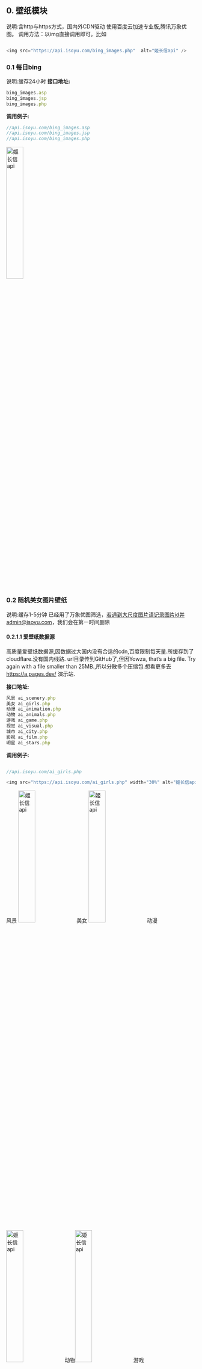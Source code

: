 ## 0. 壁纸模块
说明:含http与https方式，国内外CDN驱动
使用百度云加速专业版,腾讯万象优图。
调用方法：以img直接调用即可。比如

```javascript

<img src="https://api.isoyu.com/bing_images.php"  alt="姬长信api" />

```

### 0.1 每日bing 
说明:缓存24小时
   **接口地址:**
```javascript
bing_images.asp
bing_images.jsp
bing_images.php

```

   **调用例子:**

```javascript
//api.isoyu.com/bing_images.asp
//api.isoyu.com/bing_images.jsp
//api.isoyu.com/bing_images.php

```

<img src="https://api.isoyu.com/bing_images.php" width="30%" alt="姬长信api" ></a>

### 0.2 随机美女图片壁纸 

说明:缓存1-5分钟 已经用了万象优图筛选，若遇到大尺度图片请记录图片id并admin@isoyu.com，我们会在第一时间删除

#### 0.2.1.1 爱壁纸数据源

高质量爱壁纸数据源,因数据过大国内没有合适的cdn,百度限制每天量.所缓存到了cloudflare.没有国内线路.  url目录传到GitHub了,但因Yowza, that’s a big file. Try again with a file smaller than 25MB.,所以分散多个压缩包.想看更多去 https://a.pages.dev/  演示站.

   **接口地址:**
```javascript
风景 ai_scenery.php
美女 ai_girls.php
动漫 ai_animation.php
动物 ai_animals.php
游戏 ai_game.php
视觉 ai_visual.php
城市 ai_city.php
影视 ai_film.php
明星 ai_stars.php
```
   **调用例子:**
```javascript

//api.isoyu.com/ai_girls.php

<img src="https://api.isoyu.com/ai_girls.php" width="30%" alt="姬长信api" ></a>

```
风景
<img src="https://api.isoyu.com/ai_scenery.php" width="30%" alt="姬长信api" ></a>
美女
<img src="https://api.isoyu.com/ai_girls.php" width="30%" alt="姬长信api" ></a>
动漫
<img src="https://api.isoyu.com/ai_animation.php" width="30%" alt="姬长信api" ></a>
动物<img src="https://api.isoyu.com/ai_animals.php" width="30%" alt="姬长信api" ></a>
游戏<img src="https://api.isoyu.com/ai_game.php" width="30%" alt="姬长信api" ></a>
视觉<img src="https://api.isoyu.com/ai_visual.php" width="30%" alt="姬长信api" ></a>
城市<img src="https://api.isoyu.com/ai_city.php" width="30%" alt="姬长信api" ></a>
影视<img src="https://api.isoyu.com/ai_film.php" width="30%" alt="姬长信api" ></a>
明星<img src="https://api.isoyu.com/ai_stars.php" width="30%" alt="姬长信api" ></a>


#### 0.2.1.2 14年网红源

14年采集的网红图片源,17年停更.2017.07.31增加至2257张

   **接口地址:**
```javascript
mm_images.asp
mm_images.jsp
mm_images.php

```
   **调用例子:**
```javascript
//api.isoyu.com/mm_images.asp
//api.isoyu.com/mm_images.jsp
//api.isoyu.com/mm_images.php

<img src="https://api.isoyu.com/mm_images.php" width="30%" alt="姬长信api" ></a>

```

<img src="https://api.isoyu.com/mm_images.php" width="30%" alt="姬长信api" ></a>

#### 0.2.1.3 当代网红


实时更新当代网红,2021年8月9日已存储四万张


   **接口地址:**
```javascript
mmnew_images.php

```
   **调用例子:**
```javascript

//api.isoyu.com/mmnew_images.php

<img src="https://api.isoyu.com/mmnew_images.php" width="30%" alt="姬长信api" ></a>

```

<img src="https://api.isoyu.com/mmnew_images.php" width="30%" alt="姬长信api" ></a>

### 0.2.1 网红专栏壁纸 
说明:缓存1-5分钟.网红@蓓蓓梅,投稿 已经用了万象优图筛选，若遇到大尺度图片请记录图片id并admin@isoyu.com，我们会在第一时间删除
*2019.05.09增加至672张*

   **接口地址:**

```javascript
beibei_images.asp
beibei_images.jsp
beibei_images.php

```
   **调用例子:**
```javascript
//api.isoyu.com/beibei_images.asp
//api.isoyu.com/beibei_images.jsp
//api.isoyu.com/beibei_images.php

```
<img src="https://api.isoyu.com/beibei_images.php" width="30%" alt="姬长信api" ></a>


### 0.3 动态IP签名图片 
说明:可能会显cdnIP,字体<书体坊兰亭体>
   **可选参数:**
   `signature`自定义文本
   **接口地址:**
```javascript
ip_images.asp
ip_images.jsp
ip_images.php

```
或
```javascript
ip_images.asp?signature=早安
ip_images.jsp?signature=早安
ip_images.php?signature=早安

```


   **调用例子:**
```javascript
//api.isoyu.com/ip_images.asp
//api.isoyu.com/ip_images.jsp
//api.isoyu.com/ip_images.php

```
或
```javascript
//api.isoyu.com/ip_images.asp?signature=早安
//api.isoyu.com/ip_images.jsp?signature=早安
//api.isoyu.com/ip_images.php?signature=早安

```
![姬长信API](https://api.isoyu.com/ip_images.php?signature=早安)


### 0.4 动态图 
说明:资源还是有点少

   **接口地址:**
`gif_images.php`
   **调用例子:**
`//api.isoyu.com/gif_images.php`

### 0.5 抱枕图生成器 
说明:缓存1-5分钟.已经用了万象优图筛选，若遇到露骨图片请记录图片id并admin@isoyu.com，我们会在第一时间删除。
*2017.08.14增加至7391张，共20G。部分单个图片大小最高会在60Mb，所以加载会慢。*

   **接口地址:**`bao_images.php`

   **调用例子:**

<img src="https://api.isoyu.com/bao_images.php" width="30%" alt="姬长信api" ></a>

`//api.isoyu.com/bao_images.php`

### 0.6 ARU(阿鲁)表情包 
说明:缓存1-5分钟 格式为png，gif 大小为s，l，xl ARU(阿鲁)表情包。表情包作者:`@_SiC_ `创意：＠YDXX丶（室友）

*2018.01.06更新*

*2018.01.09ARU(阿鲁)表情包。表情包作者:`@_SiC_ `已免费授权，会长期更新。*
   **接口地址:**
   <table>
   <tr>
    <td>GIF</td>
    <td>ARU_GIF_S.php</td>
    <td>ARU_GIF_L.php</td>
    <td>ARU_GIF_XL.php</td>
   </tr>
   <tr>
    <td>PNG</td>
    <td>ARU_PNG_S.php</td>
    <td>ARU_PNG_L.php</td>
    <td>ARU_PNG_XL.php</td>
   </tr>
   </table>
   **调用例子:**
  
![姬长信API](https://api.isoyu.com/ARU_GIF_S.php)
   

```javascript
//api.isoyu.com/ARU_GIF_S.php

```

### 0.7 二维码生成与解码 
说明：依靠phpqrcode，Version: 1.1.4 Build: 2010100721 这是QR码2-D条码生成器的PHP实现。支持跨域,这是基于由Kentaro Fukuchi编写的C libqrencode的纯php-LGPL许可实现。

支持数字，字母数字，8位和汉字编码。（汉字编码没有完全测试，如果你是日本编码启用，你可以通过验证:) :)）
导出为PNG图像，并以位表形式导出数据缓存提高计算速度.

下面是参数介绍。

**url**: 
*二维码对应的网址*

**m**  : 
*二维码白色边框尺寸,缺省值: 0px*

**e**  : 
*容错级别(errorLevel)，可选参数如下(缺省值 L)*：

     > L水平 7%的字码可被修正
     > M水平 15%的字码可被修正
     > Q水平 25%的字码可被修正
     > H水平 30%的字码可被修正

**p**  : 
*二维码尺寸，可选范围1-40(递增值为25.1=25x25,2=50x50...最大40=1000x1000。具体大小和容错级别有关)（缺省值：3）*

**生成例子**:  

![姬长信API](https://api.isoyu.com/qr/?m=0&e=L&p=5&url=https://api.isoyu.com)

`https://api.isoyu.com/qr/?m=0&e=L&p=5&url=https://api.isoyu.com`
  
  
  **解码例子**:  

```javascript
https://api.isoyu.com/qr/deqr.asp?imgurl=https://ws3.sinaimg.cn/large/005BYqpgly1g1qmzrwfckj303h03h09u.jpg
https://api.isoyu.com/qr/deqr.jsp?imgurl=https://ws3.sinaimg.cn/large/005BYqpgly1g1qmzrwfckj303h03h09u.jpg
https://api.isoyu.com/qr/deqr.php?imgurl=https://ws3.sinaimg.cn/large/005BYqpgly1g1qmzrwfckj303h03h09u.jpg

```
  
返回
  
  
```javascript
{
	"code": 1,
	"msg": "success",
	"qrurl": "https://api.isoyu.com"
}
```

### 0.8 图片反代 
说明:为了解决新浪图床防盗链 字体<书体坊兰亭体>

   **必选参数:**

   `url` 图片链接

   **接口地址:**
```javascript
img-Proxy.asp
img-Proxy.jsp
img-Proxy.php

```
   **调用例子:**
```javascript
//api.isoyu.com/img-Proxy.asp?url=https://wx4.sinaimg.cn/large/ce575088ly4g2g98s9kc6j20k00f0q4s.jpg
//api.isoyu.com/img-Proxy.jsp?url=https://wx4.sinaimg.cn/large/ce575088ly4g2g98s9kc6j20k00f0q4s.jpg
//api.isoyu.com/img-Proxy.php?url=https://wx4.sinaimg.cn/large/ce575088ly4g2g98s9kc6j20k00f0q4s.jpg

```
![姬长信API](https://api.isoyu.com/img-Proxy.php?url=https://wx4.sinaimg.cn/large/ce575088ly4g2g98s9kc6j20k00f0q4s.jpg)

### 0.8.1 微博反代 
说明:为了解决新浪图床防盗链 所以直接反代了微博

直接替换域名即可

   **必选参数:**

   `url` 图片链接

   **接口地址:**
```javascript
weibo.isoyu.com

```
   **调用例子:**
```javascript
https://weibo.isoyu.com/large/ce575088ly4g2g98s9kc6j20k00f0q4s.jpg


```
![姬长信API](https://weibo.isoyu.com/large/ce575088ly4g2g98s9kc6j20k00f0q4s.jpg)


### 0.9 图片鉴黄

姬长信API 结合腾讯优图的深度学习图像识别技术，推出鉴黄、鉴政、鉴暴恐等多种类型的敏感内容审核服务，有效识别违禁图片，针对 全网分发的图片进行智能扫描，有效规避您的业务涉黄风险，目前全网免费公测中(腾讯优图赞助)。

图片鉴黄服务针对 CDN 分发的图片进行扫描，得到每张图片的色情等级的评分，归类为“疑似色情图片”、“色情图片”和“正常图片”。

智能图片鉴黄保留6个月内的涉黄图片处理历史记录。

*10 秒内累计请求超过 10 次,封锁此IP 86400 秒*
*暂不支持cn域名鉴黄,需要联系我admin@isoyu.com审核加白名单*

**必选参数:**


`imgurl`    图片url地址

**返回参数说明：**


<table class="layui-table" lay-size="sm">
                    <thead>
                    <tr>
                        <th>名称</th>
                        <th>类型</th>
                        <th>说明</th>
                    </tr>
                    </thead>
                    <tbody>
                    <tr><td>url_classified</td><td>String</td><td>图片url地址</td></tr><tr><td>rating_index</td><td>Int</td><td>图片内容级别  1 所有人，2 青少年 ，3 为不良图片(成年人)</td></tr><tr><td>rating_label</td><td>String</td><td>图片内容</td></tr>                    </tbody>
                </table>



**接口地址:**
```javascript
        https://api.isoyu.com/jianhuang.asp?imgurl=
        https://api.isoyu.com/jianhuang.jsp?imgurl=
        https://api.isoyu.com/jianhuang.php?imgurl=
```
**例子:**
https://i.loli.net/2020/03/04/omXIMPkg3A1J6Uq.jpg

![鉴黄举例.jpg](https://i.loli.net/2020/03/04/omXIMPkg3A1J6Uq.jpg)

```javascript
       https://api.isoyu.com/jianhuang.asp?imgurl=https://i.loli.net/2020/03/04/omXIMPkg3A1J6Uq.jpg
       https://api.isoyu.com/jianhuang.php?imgurl=https://i.loli.net/2020/03/04/omXIMPkg3A1J6Uq.jpg
       https://api.isoyu.com/jianhuang.jsp?imgurl=https://i.loli.net/2020/03/04/omXIMPkg3A1J6Uq.jpg

```
**返回:**
```javascript
{
    "code":1,
    "msg":"识别成功",
    "url_classified":"https://i.loli.net/2020/03/04/omXIMPkg3A1J6Uq.jpg",
    "rating_index":1,
    "rating_label":"everyone"
}
```
